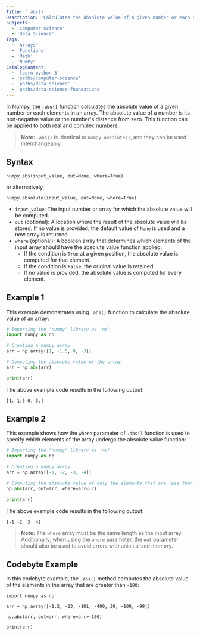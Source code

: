 ```yaml
---
Title: '.abs()'
Description: 'Calculates the absolute value of a given number or each element in an array.'
Subjects:
  - 'Computer Science'
  - 'Data Science'
Tags:
  - 'Arrays'
  - 'Functions'
  - 'Math'
  - 'NumPy'
CatalogContent:
  - 'learn-python-3'
  - 'paths/computer-science'
  - 'paths/data-science'
  - 'paths/data-science-foundations'
---
```


In Numpy, the **`.abs()`** function calculates the absolute value of a given number or each elements in an array. The absolute value of a number is its non-negative value or the number's distance from zero. This function can be applied to both real and complex numbers.

> **Note:** `.abs()` is identical to `numpy.absolute()`, and they can be used interchangeably.

## Syntax

```pseudo
numpy.abs(input_value, out=None, where=True)
```

or alternatively,

```pseudo
numpy.absolute(input_value, out=None, where=True)
```

- `input_value`: The input number or array for which the absolute value will be computed.
- `out` (optional): A location where the result of the absolute value will be stored. If no value is provided, the default value of `None` is used and a new array is returned.
- `where` (optional): A boolean array that determines which elements of the input array should have the absolute value function applied:
  - If the condition is `True` at a given position, the absolute value is computed for that element.
  - If the condition is `False`, the original value is retained.
  - If no value is provided, the absolute value is computed for every element.

## Example 1

This example demonstrates using `.abs()` function to calculate the absolute value of an array:

```py
# Importing the 'numpy' library as 'np'
import numpy as np

# Creating a numpy array
arr = np.array([1, -1.5, 0, -3])

# Computing the absolute value of the array
arr = np.abs(arr)

print(arr)
```

The above example code results in the following output:

```shell
[1. 1.5 0. 3.]
```

## Example 2

This example shows how the `where` parameter of `.abs()` function is used to specify which elements of the array undergo the absolute value function:

```py
# Importing the 'numpy' library as 'np'
import numpy as np

# Creating a numpy array
arr = np.array([-1, -2, -3, -4])

# Computing the absolute value of only the elements that are less than -2
np.abs(arr, out=arr, where=arr<-2)

print(arr)
```

The above example code results in the following output:

```shell
[-1 -2  3  4]
```

> **Note:** The `where` array must be the same length as the input array. Additionally, when using the `where` parameter, the `out` parameter should also be used to avoid errors with uninitialized memory.

## Codebyte Example

In this codebyte example, the `.abs()` method computes the absolute value of the elements in the array that are greater than `-100`:

```codebyte/python
import numpy as np

arr = np.array([-1.2, -23, -101, -400, 20, -100, -99])

np.abs(arr, out=arr, where=arr>-100)

print(arr)
```
